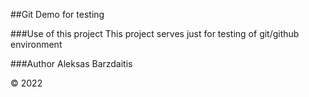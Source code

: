 ##Git Demo for testing

###Use of this project
This project serves just for testing of git/github environment

###Author
Aleksas Barzdaitis

© 2022